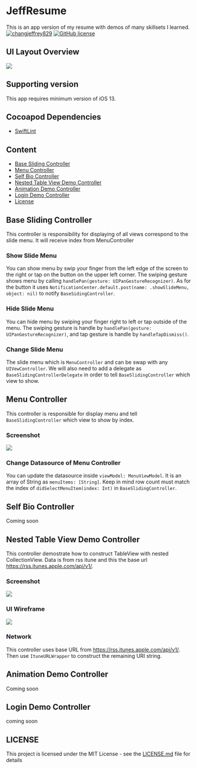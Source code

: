 # JeffResume
This is an app version of my resume with demos of many skillsets I learned.
[![changjeffrey829](https://circleci.com/gh/changjeffrey829/JeffResume.svg?style=svg)](https://circleci.com/gh/changjeffrey829/JeffResume)
[![GitHub license](https://img.shields.io/badge/license-MIT-blue.svg)](LICENSE.md)

## UI Layout Overview
![](https://i.imgur.com/5SrTUGal.png)

## Supporting version
This app requires minimum version of iOS 13.

## Cocoapod Dependencies
- [SwiftLint](https://github.com/realm/SwiftLint)

## Content
- [Base Sliding Controller](#base-sliding-controller)
- [Menu Controller](#menu-controller)
- [Self Bio Controller](#self-bio-controller)
- [Nested Table View Demo Controller](#nested-table-view-demo-controller)
- [Animation Demo Controller](#animation-demo-controller)
- [Login Demo Controller](#login-demo-controller)
- [License](#license)

## Base Sliding Controller
This controller is responsibility for displaying of all views correspond to the slide menu. It will receive index from MenuController

### Show Slide Menu
You can show menu by swip your finger from the left edge of the screen to the right or tap on the button on the upper left corner. The swiping gesture shows menu by calling ```handlePan(gesture: UIPanGestureRecognizer)```. As for the button it uses ```NotificationCenter.default.post(name: .showSlideMenu, object: nil)``` to notify ```BaseSidingController```.

### Hide Slide Menu
You can hide menu by swiping your finger right to left or tap outside of the menu. The swiping gesture is handle by ```handlePan(gesture: UIPanGestureRecognizer)```, and tap gesture is handle by ```handleTapDismiss()```.

### Change Slide Menu
The slide menu which is ```MenuController``` and can be swap with any ```UIVewController```. We will also need to add a delegate as ```BaseSlidingControllerDelegate``` in order to tell ```BaseSlidingController``` which view to show. 

## Menu Controller
This controller is responsible for display menu and tell ```BaseSlidingController``` which view to show by index.

### Screenshot
![](https://i.imgur.com/XmpVaCZl.png)

### Change Datasource of Menu Controller
You can update the datasource inside ```viewModel: MenuViewModel```. It is an array of String as ```menuItems: [String]```. Keep in mind row count must match the index of ```didSelectMenuItem(index: Int)``` in ```BaseSlidingController```. 

## Self Bio Controller
Coming soon

## Nested Table View Demo Controller
This controller demostrate how to construct TableView with nested CollectionView. Data is from rss itune and this the base url https://rss.itunes.apple.com/api/v1/.

### Screenshot
![](https://i.imgur.com/5tf5fwIl.png)

### UI Wireframe
![](https://i.imgur.com/JmZiFE2l.png)

### Network
This controller uses base URL from https://rss.itunes.apple.com/api/v1/. Then use ```ItuneURLWrapper``` to construct the remaining URI string.

## Animation Demo Controller
Coming soon

## Login Demo Controller
coming soon

## LICENSE
This project is licensed under the MIT License - see the [LICENSE.md](LICENSE.md) file for details
